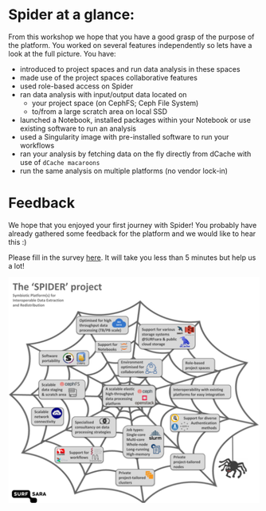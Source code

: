 # Spider at a glance:

From this workshop we hope that you have a good grasp of the purpose of the platform. You worked on several features independently so lets have a look at the full picture. You have:

- introduced to project spaces and run data analysis in these spaces
- made use of the project spaces collaborative features  
- used role-based access on Spider  
- ran data analysis with input/output data located on
   - your project space (on CephFS; Ceph File System)
   - to/from a large scratch area on local SSD
- launched a Notebook, installed packages within your Notebook or use existing software to run an analysis
- used a Singularity image with pre-installed software to run your workflows
- ran your analysis by fetching data on the fly directly from dCache with use of `dCache macaroons`
- run the same analysis on multiple platforms (no vendor lock-in)

# Feedback

We hope that you enjoyed your first journey with Spider! You probably have already gathered some feedback for the platform and we would like to hear this :)

Please fill in the survey [here](https://forms.gle/J4K4eMMMj2WSHKtZ6). It will take you less than 5 minutes but help us a lot!

![Spider poster](/images/Spider_poster.png)   
